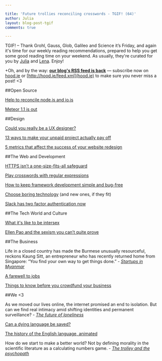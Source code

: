 ```yaml
---

title: 'Future trollies reconciling crosswords - TGIF! (64)'
author: Julia
layout: blog-post-tgif
comments: true

---
```



TGIF! – Thank Grohl, Gauss, Glob, Galileo and Science it’s Friday, and again it's time for our weekly reading recommendations, prepared to help you get some good reading time on your weekend. As usually, they're curated for you by [Julia](http://twitter.com/juschm) and [Lena](http://twitter.com/lrnrd). Enjoy!

+Oh, and by the way: <b>[our blog's RSS feed is back](http://hood.ie/feed.xml)</b> — subscribe now on [hood.ie](http://hood.ie) or [http://hood.ie/feed.xml](hood.ie) to make sure you never miss a post! <3


##Open Source

[Help to reconcile node.js and io.js](https://medium.com/node-js-javascript/help-us-reconcile-node-js-and-io-js-c060a9ec1bd4)

[Meteor 1.1 is out](https://www.meteor.com/blog/2015/03/31/meteor-11-microsoft-windows-mongodb-30)

##Design

[Could you really be a UX designer?](http://www.webdesignerdepot.com/2015/03/could-you-really-be-a-ux-designer/)

[13 ways to make your unpaid project actually pay off](http://mashable.com/2015/03/28/ways-unpaid-project-pay-off)

[5 metrics that affect the success of your website redesign](http://mashable.com/2015/03/31/website-redesign-success)

##The Web and Development

[HTTPS isn’t a one-size-fits-all safeguard](https://stormpath.com/blog/why-http-is-sometimes-better-than-https/)

[Play crosswords with regular expressions](http://regexcrossword.com/challenges/hamlet/puzzles/1)

[How to keep framework development simple and bug-free](http://www.smashingmagazine.com/2015/03/27/simple-real-and-bug-free-foundation-development/)

[Choose boring technology](http://mcfunley.com/choose-boring-technology) (and new ones, if they fit)

[Slack has two factor authentication now](http://slackhq.com/post/114696167740/march-2015-security-incident-and-launch-of-2fa)

##The Tech World and Culture

[What it's like to be intersex](https://www.youtube.com/watch?v=cAUDKEI4QKI)

[Ellen Pao and the sexism you can’t quite prove](http://nymag.com/daily/intelligencer/2015/03/ellen-pao-and-the-sexism-you-cant-quite-prove.html)

##The Business

>
Life in a closed country has made the Burmese unusually resourceful, reckons Kaung Sitt, an entrepreneur who has recently returned home from Singapore: “You find your own way to get things done.” - <cite>[Startups in Myanmar](http://www.economist.com/news/business/21647318-startup-culture-germinates-unlikely-place-land-temples-and-tech)</cite>

[A farewell to jobs](http://techcrunch.com/2015/03/28/a-farewell-to-jobs)

[Things to know before you crowdfund your business](http://readwrite.com/#!/2015/03/30/crowdfunding-what-you-need-to-know)

##We <3

>
As we moved our lives online, the internet promised an end to isolation. But can we find real intimacy amid shifting identities and permanent surveillance? - <cite>[The future of loneliness](http://www.theguardian.com/society/2015/apr/01/future-of-loneliness-internet-isolation)</cite>

[Can a dying language be saved?](http://www.newyorker.com/magazine/2015/03/30/a-loss-for-words)

[The history of the English language, animated](https://youtu.be/H3r9bOkYW9s)

>
How do we start to make a better world? Not by defining morality in the scientific literature as a calculating numbers game. - <cite>[The trolley and the psychopath](http://www.lastwordonnothing.com/2015/03/27/the-trolley-and-the-psychopath/)
